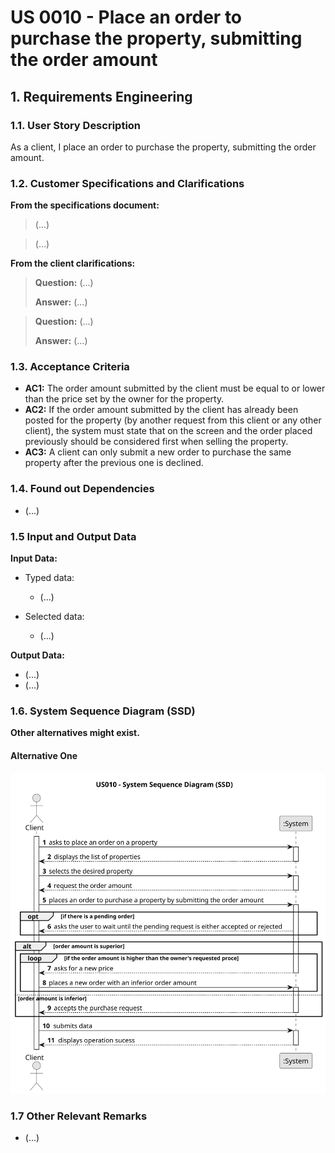 # US 0010 - Place an order to purchase the property, submitting the order amount

## 1. Requirements Engineering


### 1.1. User Story Description


As a client, I place an order to purchase the property, submitting the order
amount.


### 1.2. Customer Specifications and Clarifications 


**From the specifications document:**

> (...)

> (...)


**From the client clarifications:**

> **Question:** (...)
>  
> **Answer:** (...)


> **Question:** (...)
>  
> **Answer:** (...)


### 1.3. Acceptance Criteria


* **AC1:** The order amount submitted by the client must be equal to or lower than
the price set by the owner for the property.
* **AC2:** If the order amount submitted by the client has already been posted for
the property (by another request from this client or any other client), the
system must state that on the screen and the order placed previously should be
considered first when selling the property.
* **AC3:** A client can only submit a new order to purchase the same property after
the previous one is declined.

### 1.4. Found out Dependencies


* (...)

### 1.5 Input and Output Data


**Input Data:**

* Typed data:
	* (...)
	
* Selected data:
	* (...)


**Output Data:**

* (...)
* (...)

### 1.6. System Sequence Diagram (SSD)

**Other alternatives might exist.**

#### Alternative One

![System Sequence Diagram](svg/us010-system-sequence-diagram.svg)


### 1.7 Other Relevant Remarks

* (...)